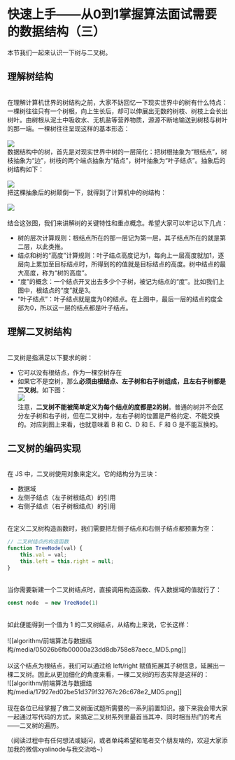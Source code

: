 # 快速上手——从0到1掌握算法面试需要的数据结构（三）

本节我们一起来认识一下树与二叉树。<br />

<a name="4175d9d6"></a>
## 理解树结构

<br />在理解计算机世界的树结构之前，大家不妨回忆一下现实世界中的树有什么特点：一棵树往往只有一个树根，向上生长后，却可以伸展出无数的树枝、树枝上会长出树叶。由树根从泥土中吸收水、无机盐等营养物质，源源不断地输送到树枝与树叶的那一端。一棵树往往呈现这样的基本形态：<br />
<br />![](https://p1-jj.byteimg.com/tos-cn-i-t2oaga2asx/gold-user-assets/2020/4/6/1714e6b2706ab067~tplv-t2oaga2asx-image.image)<br />数据结构中的树，首先是对现实世界中树的一层简化：把树根抽象为“根结点”，树枝抽象为“边”，树枝的两个端点抽象为“结点”，树叶抽象为“叶子结点”。抽象后的树结构如下：<br />
<br />
![](https://p1-jj.byteimg.com/tos-cn-i-t2oaga2asx/gold-user-assets/2020/4/15/1717d9e07221bb94~tplv-t2oaga2asx-image.image)<br />把这棵抽象后的树颠倒一下，就得到了计算机中的树结构：<br />
<br />![](https://p1-jj.byteimg.com/tos-cn-i-t2oaga2asx/gold-user-assets/2020/4/6/1714e6b267f22329~tplv-t2oaga2asx-image.image)<br />
<br />结合这张图，我们来讲解树的关键特性和重点概念。希望大家可以牢记以下几点：<br />

- 树的层次计算规则：根结点所在的那一层记为第一层，其子结点所在的就是第二层，以此类推。
- 结点和树的“高度”计算规则：叶子结点高度记为1，每向上一层高度就加1，逐层向上累加至目标结点时，所得到的的值就是目标结点的高度。树中结点的最大高度，称为“树的高度”。
- “度”的概念：一个结点开叉出去多少个子树，被记为结点的“度”。比如我们上图中，根结点的“度”就是3。
- “叶子结点”：叶子结点就是度为0的结点。在上图中，最后一层的结点的度全部为0，所以这一层的结点都是叶子结点。



<a name="aa301582"></a>
## 理解二叉树结构

<br />二叉树是指满足以下要求的树：<br />

- 它可以没有根结点，作为一棵空树存在
- 如果它不是空树，那么**必须由根结点、左子树和右子树组成，且左右子树都是二叉树**。如下图：<br />
![](https://p1-jj.byteimg.com/tos-cn-i-t2oaga2asx/gold-user-assets/2020/4/6/1714e6b275ab6309~tplv-t2oaga2asx-image.image)<br />
注意，**二叉树不能被简单定义为每个结点的度都是2的树**。普通的树并不会区分左子树和右子树，但在二叉树中，左右子树的位置是严格约定、不能交换的。对应到图上来看，也就意味着 B 和 C、D 和 E、F 和 G 是不能互换的。



<a name="f302bdd8"></a>
## 二叉树的编码实现

<br />在 JS 中，二叉树使用对象来定义。它的结构分为三块：<br />

- 数据域
- 左侧子结点（左子树根结点）的引用
- 右侧子结点（右子树根结点）的引用


<br />在定义二叉树构造函数时，我们需要把左侧子结点和右侧子结点都预置为空：<br />

```javascript
// 二叉树结点的构造函数
function TreeNode(val) {
    this.val = val;
    this.left = this.right = null;
}
```

<br />当你需要新建一个二叉树结点时，直接调用构造函数、传入数据域的值就行了：<br />

```javascript
const node  = new TreeNode(1)
```

<br />如此便能得到一个值为 1 的二叉树结点，从结构上来说，它长这样：<br />
<br />![[algorithm/前端算法与数据结构/media/05026b6fb00000a23dd8db758e87aecc_MD5.png]]<br />
<br />以这个结点为根结点，我们可以通过给 left/right 赋值拓展其子树信息，延展出一棵二叉树。因此从更加细化的角度来看，一棵二叉树的形态实际是这样的：<br />![[algorithm/前端算法与数据结构/media/17927ed02be51d379f32767c26c678e2_MD5.png]]<br />
<br />现在各位已经掌握了做二叉树面试题所需要的一系列前置知识。接下来我会带大家一起通过写代码的方式，来搞定二叉树系列里最首当其冲、同时相当热门的考点——二叉树的遍历。

（阅读过程中有任何想法或疑问，或者单纯希望和笔者交个朋友啥的，欢迎大家添加我的微信xyalinode与我交流哈~）